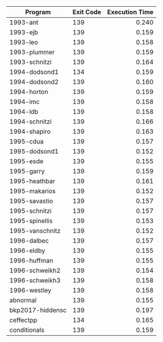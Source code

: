| Program | Exit Code | Execution Time |
| ------- |:--------- | --------------:|
| 1993-ant | 139 | 0.240 |
| 1993-ejb | 139 | 0.159 |
| 1993-leo | 139 | 0.158 |
| 1993-plummer | 139 | 0.159 |
| 1993-schnitzi | 139 | 0.164 |
| 1994-dodsond1 | 134 | 0.159 |
| 1994-dodsond2 | 139 | 0.160 |
| 1994-horton | 139 | 0.159 |
| 1994-imc | 139 | 0.158 |
| 1994-ldb | 139 | 0.158 |
| 1994-schnitzi | 139 | 0.166 |
| 1994-shapiro | 139 | 0.163 |
| 1995-cdua | 139 | 0.157 |
| 1995-dodsond1 | 139 | 0.152 |
| 1995-esde | 139 | 0.155 |
| 1995-garry | 139 | 0.159 |
| 1995-heathbar | 139 | 0.161 |
| 1995-makarios | 139 | 0.152 |
| 1995-savastio | 139 | 0.157 |
| 1995-schnitzi | 139 | 0.157 |
| 1995-spinellis | 139 | 0.153 |
| 1995-vanschnitz | 139 | 0.152 |
| 1996-dalbec | 139 | 0.157 |
| 1996-eldby | 139 | 0.155 |
| 1996-huffman | 139 | 0.155 |
| 1996-schweikh2 | 139 | 0.154 |
| 1996-schweikh3 | 139 | 0.158 |
| 1996-westley | 139 | 0.158 |
| abnormal | 139 | 0.155 |
| bkp2017-hiddensc | 139 | 0.197 |
| ceffectpp | 134 | 0.165 |
| conditionals | 139 | 0.159 |
